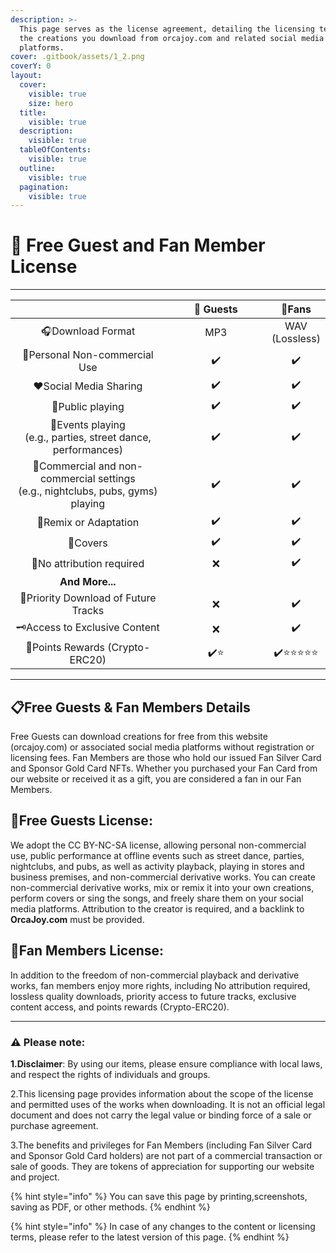 ```yaml
---
description: >-
  This page serves as the license agreement, detailing the licensing terms for
  the creations you download from orcajoy.com and related social media
  platforms.
cover: .gitbook/assets/1_2.png
coverY: 0
layout:
  cover:
    visible: true
    size: hero
  title:
    visible: true
  description:
    visible: true
  tableOfContents:
    visible: true
  outline:
    visible: true
  pagination:
    visible: true
---
```


# 📄 Free Guest and Fan Member License

***

<table data-full-width="false"><thead><tr><th width="272" align="center"></th><th width="177" align="center">👥 Guests</th><th align="center">💎Fans </th></tr></thead><tbody><tr><td align="center">🎧Download Format</td><td align="center">MP3</td><td align="center">WAV (Lossless)</td></tr><tr><td align="center">🎨Personal Non-commercial Use</td><td align="center">✔️</td><td align="center">✔️</td></tr><tr><td align="center">❤️Social Media Sharing</td><td align="center">✔️</td><td align="center">✔️</td></tr><tr><td align="center">📢Public playing</td><td align="center">✔️</td><td align="center">✔️</td></tr><tr><td align="center">🎉Events playing<br>(e.g., parties, street dance, performances)</td><td align="center">✔️</td><td align="center">✔️</td></tr><tr><td align="center">🍺Commercial and non-commercial settings<br>(e.g., nightclubs, pubs, gyms) playing</td><td align="center">✔️</td><td align="center">✔️</td></tr><tr><td align="center">🔀Remix or Adaptation</td><td align="center">✔️</td><td align="center">✔️</td></tr><tr><td align="center">🎤Covers</td><td align="center">✔️</td><td align="center">✔️</td></tr><tr><td align="center">📝No attribution required</td><td align="center">❌</td><td align="center">✔️</td></tr><tr><td align="center"><strong>And More...</strong></td><td align="center"></td><td align="center"></td></tr><tr><td align="center">🎵Priority Download of Future Tracks</td><td align="center">❌</td><td align="center">✔️</td></tr><tr><td align="center">🗝️Access to Exclusive Content</td><td align="center">❌</td><td align="center">✔️</td></tr><tr><td align="center">🎁Points Rewards (Crypto-ERC20)</td><td align="center">✔️⭐</td><td align="center">✔️⭐⭐⭐⭐⭐</td></tr></tbody></table>

***

## 📋Free Guests & Fan Members Details

Free Guests can download creations for free from this website (orcajoy.com) or associated social media platforms without registration or licensing fees. Fan Members are those who hold our issued Fan Silver Card and Sponsor Gold Card NFTs. Whether you purchased your Fan Card from our website or received it as a gift, you are considered a fan in our Fan Members.

## 👥Free Guests License:

We adopt the CC BY-NC-SA license, allowing personal non-commercial use, public performance at offline events such as street dance, parties, nightclubs, and pubs, as well as activity playback, playing in stores and business premises, and non-commercial derivative works. You can create non-commercial derivative works, mix or remix it into your own creations, perform covers or sing the songs, and freely share them on your social media platforms. Attribution to the creator is required, and a backlink to **OrcaJoy.com** must be provided.

## 💎Fan Members License:

In addition to the freedom of non-commercial playback and derivative works, fan members enjoy more rights, including No attribution required, lossless quality downloads, priority access to future tracks, exclusive content access, and points rewards (Crypto-ERC20).





***

### ⚠️ Please note:

**1.Disclaimer**: By using our items, please ensure compliance with local laws, and respect the rights of individuals and groups.

2.This licensing page provides information about the scope of the license and permitted uses of the works when downloading. It is not an official legal document and does not carry the legal value or binding force of a sale or purchase agreement.

3.The benefits and privileges for Fan Members (including Fan Silver Card and Sponsor Gold Card holders) are not part of a commercial transaction or sale of goods. They are tokens of appreciation for supporting our website and project.

{% hint style="info" %}
You can save this page by printing,screenshots, saving as PDF, or other methods.
{% endhint %}

{% hint style="info" %}
In case of any changes to the content or licensing terms, please refer to the latest version of this page.
{% endhint %}

